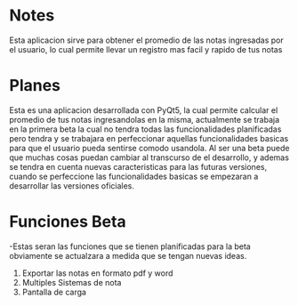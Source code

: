 # Notes
Esta aplicacion sirve para obtener el promedio de las notas ingresadas por el usuario, lo cual permite llevar un registro mas facil y rapido de tus notas

# Planes
Esta es una aplicacion desarrollada con PyQt5, la cual permite calcular el promedio de tus notas ingresandolas en la misma, actualmente se trabaja en la primera beta la cual no tendra todas las funcionalidades planificadas pero tendra y se trabajara en perfeccionar aquellas funcionalidades basicas para que el usuario pueda sentirse comodo usandola. Al ser una beta puede que muchas cosas puedan cambiar al transcurso de el desarrollo, y ademas se tendra en cuenta nuevas caracteristicas para las futuras versiones, cuando se perfeccione las funcionalidades basicas se empezaran a desarrollar las versiones oficiales.

# Funciones Beta
-Estas seran las funciones que se tienen planificadas para la beta
obviamente se actualzara a medida que se tengan nuevas ideas.

1. Exportar las notas en formato pdf y word
2. Multiples Sistemas de nota
3. Pantalla de carga







